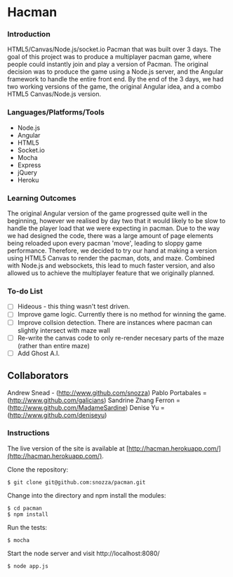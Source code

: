 Hacman
========================

### Introduction

HTML5/Canvas/Node.js/socket.io Pacman that was built over 3 days. The goal of this project was to produce a multiplayer pacman game, where people could instantly join and play a version of Pacman. The original decision was to produce the game using a Node.js server, and the Angular framework to handle the entire front end. By the end of the 3 days, we had two working versions of the game, the original Angular idea, and a combo HTML5 Canvas/Node.js version.

### Languages/Platforms/Tools

* Node.js
* Angular
* HTML5
* Socket.io
* Mocha
* Express
* jQuery
* Heroku

### Learning Outcomes

The original Angular version of the game progressed quite well in the beginning, however we realised by day two that it would likely to be slow to handle the player load that we were expecting in pacman. Due to the way we had designed the code, there was a large amount of page elements being reloaded upon every pacman 'move', leading to sloppy game performance. Therefore, we decided to try our hand at making a version using HTML5 Canvas to render the pacman, dots, and maze. Combined with Node.js and websockets, this lead to much faster version, and also allowed us to achieve the multiplayer feature that we originally planned.


### To-do List
- [ ] Hideous - this thing wasn't test driven.
- [ ] Improve game logic. Currently there is no method for winning the game.
- [ ] Improve collsion detection. There are instances where pacman can slightly intersect with maze wall
- [ ] Re-write the canvas code to only re-render necesary parts of the maze (rather than entire maze)
- [ ] Add Ghost A.I.

## Collaborators
Andrew Snead - (http://www.github.com/snozza)
Pablo Portabales = (http://www.github.com/galicians)
Sandrine Zhang Ferron  = (http://www.github.com/MadameSardine)
Denise Yu = (http://www.github.com/deniseyu)

### Instructions

The live version of the site is available at [http://hacman.herokuapp.com/](http://hacman.herokuapp.com/).

Clone the repository:

```
$ git clone git@github.com:snozza/pacman.git
```

Change into the directory and npm install the modules:

```
$ cd pacman
$ npm install
```

Run the tests: 

```
$ mocha
```

Start the node server and visit http://localhost:8080/

```
$ node app.js
